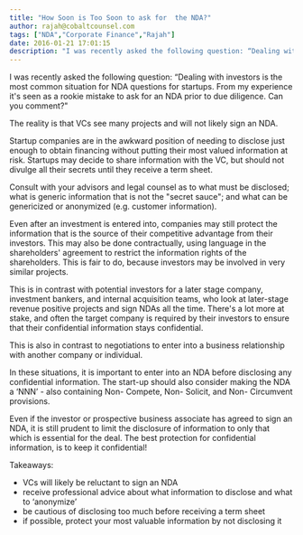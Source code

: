 ```yaml
---
title: "How Soon is Too Soon to ask for  the NDA?"
author: rajah@cobaltcounsel.com
tags: ["NDA","Corporate Finance","Rajah"]
date: 2016-01-21 17:01:15
description: "I was recently asked the following question: “Dealing with investors is the most common situation for NDA questions for startups. From my experience it's seen as a rookie mistake to ask for an NDA pri..."
---
```


I was recently asked the following question: “Dealing with investors is the most common situation for NDA questions for startups. From my experience it's seen as a rookie mistake to ask for an NDA prior to due diligence.  Can you comment?"

 

The reality is that VCs see many projects and will not likely sign an NDA.

Startup companies are in the awkward position of needing to disclose just enough to obtain financing without putting their most valued information at risk. Startups may decide to share information with the VC, but should not divulge all their secrets until they receive a term sheet.

Consult with your advisors and legal counsel as to what must be disclosed; what is generic information that is not the "secret sauce"; and what can be genericized or anonymized (e.g. customer information).

Even after an investment is entered into, companies may still protect the information that is the source of their competitive advantage from their investors. This may also be done contractually, using language in the shareholders' agreement to restrict the information rights of the shareholders. This is fair to do, because  investors may be involved in very similar projects.

This is in contrast with potential investors for a later stage company, investment bankers, and internal acquisition teams, who look at later-stage revenue positive projects and sign NDAs all the time. There's a lot more at stake, and often the target company is required by their investors to ensure that their confidential information stays confidential.

This is also in contrast to negotiations to enter into a business relationship with another company or individual.

In these situations, it is important to enter into an NDA before disclosing any confidential information. The start-up should also consider making the NDA a ‘NNN’ - also containing Non- Compete, Non- Solicit, and Non- Circumvent provisions.

Even if the investor or prospective business associate has agreed to sign an NDA, it is still prudent to limit the disclosure of information to only that which is essential for the deal. The best protection for confidential information, is to keep it confidential!

 

Takeaways:

- VCs will likely be reluctant to sign an NDA
- receive professional advice about what information to disclose and what to ‘anonymize’
- be cautious of disclosing too much before receiving a term sheet
- if possible, protect your most valuable information by not disclosing it